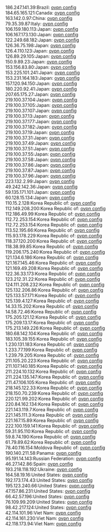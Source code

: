 186.247.141.39:Brazil: [ovpn config](vpn/186_247_141_39.ovpn)  
184.65.165.121:Canada: [ovpn config](vpn/184_65_165_121.ovpn)  
163.142.0.97:China: [ovpn config](vpn/163_142_0_97.ovpn)  
79.35.39.87:Italy: [ovpn config](vpn/79_35_39_87.ovpn)  
106.159.180.113:Japan: [ovpn config](vpn/106_159_180_113.ovpn)  
106.167.173.130:Japan: [ovpn config](vpn/106_167_173_130.ovpn)  
122.249.68.182:Japan: [ovpn config](vpn/122_249_68_182.ovpn)  
126.36.75.198:Japan: [ovpn config](vpn/126_36_75_198.ovpn)  
126.4.110.123:Japan: [ovpn config](vpn/126_4_110_123.ovpn)  
126.89.29.105:Japan: [ovpn config](vpn/126_89_29_105.ovpn)  
150.9.89.23:Japan: [ovpn config](vpn/150_9_89_23.ovpn)  
153.156.83.80:Japan: [ovpn config](vpn/153_156_83_80.ovpn)  
153.225.101.241:Japan: [ovpn config](vpn/153_225_101_241.ovpn)  
153.231.164.183:Japan: [ovpn config](vpn/153_231_164_183.ovpn)  
157.120.94.150:Japan: [ovpn config](vpn/157_120_94_150.ovpn)  
180.220.92.41:Japan: [ovpn config](vpn/180_220_92_41.ovpn)  
207.65.175.27:Japan: [ovpn config](vpn/207_65_175_27.ovpn)  
219.100.37.104:Japan: [ovpn config](vpn/219_100_37_104.ovpn)  
219.100.37.105:Japan: [ovpn config](vpn/219_100_37_105.ovpn)  
219.100.37.107:Japan: [ovpn config](vpn/219_100_37_107.ovpn)  
219.100.37.13:Japan: [ovpn config](vpn/219_100_37_13.ovpn)  
219.100.37.177:Japan: [ovpn config](vpn/219_100_37_177.ovpn)  
219.100.37.182:Japan: [ovpn config](vpn/219_100_37_182.ovpn)  
219.100.37.19:Japan: [ovpn config](vpn/219_100_37_19.ovpn)  
219.100.37.31:Japan: [ovpn config](vpn/219_100_37_31.ovpn)  
219.100.37.49:Japan: [ovpn config](vpn/219_100_37_49.ovpn)  
219.100.37.51:Japan: [ovpn config](vpn/219_100_37_51.ovpn)  
219.100.37.55:Japan: [ovpn config](vpn/219_100_37_55.ovpn)  
219.100.37.58:Japan: [ovpn config](vpn/219_100_37_58.ovpn)  
219.100.37.86:Japan: [ovpn config](vpn/219_100_37_86.ovpn)  
219.100.37.87:Japan: [ovpn config](vpn/219_100_37_87.ovpn)  
219.100.37.96:Japan: [ovpn config](vpn/219_100_37_96.ovpn)  
223.132.2.99:Japan: [ovpn config](vpn/223_132_2_99.ovpn)  
49.242.142.36:Japan: [ovpn config](vpn/49_242_142_36.ovpn)  
59.135.171.101:Japan: [ovpn config](vpn/59_135_171_101.ovpn)  
60.128.15.134:Japan: [ovpn config](vpn/60_128_15_134.ovpn)  
110.15.2.128:Korea Republic of: [ovpn config](vpn/110_15_2_128.ovpn)  
112.149.208.200:Korea Republic of: [ovpn config](vpn/112_149_208_200.ovpn)  
112.186.49.99:Korea Republic of: [ovpn config](vpn/112_186_49_99.ovpn)  
112.72.253.154:Korea Republic of: [ovpn config](vpn/112_72_253_154.ovpn)  
112.72.253.154:Korea Republic of: [ovpn config](vpn/112_72_253_154.ovpn)  
113.52.195.66:Korea Republic of: [ovpn config](vpn/113_52_195_66.ovpn)  
115.93.178.229:Korea Republic of: [ovpn config](vpn/115_93_178_229.ovpn)  
118.37.120.200:Korea Republic of: [ovpn config](vpn/118_37_120_200.ovpn)  
118.38.99.85:Korea Republic of: [ovpn config](vpn/118_38_99_85.ovpn)  
119.206.175.240:Korea Republic of: [ovpn config](vpn/119_206_175_240.ovpn)  
121.134.6.186:Korea Republic of: [ovpn config](vpn/121_134_6_186.ovpn)  
121.167.145.46:Korea Republic of: [ovpn config](vpn/121_167_145_46.ovpn)  
121.169.49.208:Korea Republic of: [ovpn config](vpn/121_169_49_208.ovpn)  
122.36.33.173:Korea Republic of: [ovpn config](vpn/122_36_33_173.ovpn)  
123.212.31.22:Korea Republic of: [ovpn config](vpn/123_212_31_22.ovpn)  
124.111.208.232:Korea Republic of: [ovpn config](vpn/124_111_208_232.ovpn)  
125.132.206.86:Korea Republic of: [ovpn config](vpn/125_132_206_86.ovpn)  
125.133.57.171:Korea Republic of: [ovpn config](vpn/125_133_57_171.ovpn)  
125.139.4.127:Korea Republic of: [ovpn config](vpn/125_139_4_127.ovpn)  
14.33.15.202:Korea Republic of: [ovpn config](vpn/14_33_15_202.ovpn)  
14.58.72.46:Korea Republic of: [ovpn config](vpn/14_58_72_46.ovpn)  
175.205.121.12:Korea Republic of: [ovpn config](vpn/175_205_121_12.ovpn)  
175.209.13.17:Korea Republic of: [ovpn config](vpn/175_209_13_17.ovpn)  
175.213.149.226:Korea Republic of: [ovpn config](vpn/175_213_149_226.ovpn)  
180.68.142.104:Korea Republic of: [ovpn config](vpn/180_68_142_104.ovpn)  
183.105.39.155:Korea Republic of: [ovpn config](vpn/183_105_39_155.ovpn)  
1.230.131.183:Korea Republic of: [ovpn config](vpn/1_230_131_183.ovpn)  
1.233.77.199:Korea Republic of: [ovpn config](vpn/1_233_77_199.ovpn)  
1.239.79.205:Korea Republic of: [ovpn config](vpn/1_239_79_205.ovpn)  
211.105.20.223:Korea Republic of: [ovpn config](vpn/211_105_20_223.ovpn)  
211.107.140.185:Korea Republic of: [ovpn config](vpn/211_107_140_185.ovpn)  
211.224.10.132:Korea Republic of: [ovpn config](vpn/211_224_10_132.ovpn)  
211.224.135.147:Korea Republic of: [ovpn config](vpn/211_224_135_147.ovpn)  
211.47.106.105:Korea Republic of: [ovpn config](vpn/211_47_106_105.ovpn)  
218.145.122.33:Korea Republic of: [ovpn config](vpn/218_145_122_33.ovpn)  
218.150.70.239:Korea Republic of: [ovpn config](vpn/218_150_70_239.ovpn)  
220.121.99.202:Korea Republic of: [ovpn config](vpn/220_121_99_202.ovpn)  
220.84.162.134:Korea Republic of: [ovpn config](vpn/220_84_162_134.ovpn)  
221.143.119.7:Korea Republic of: [ovpn config](vpn/221_143_119_7.ovpn)  
221.145.111.3:Korea Republic of: [ovpn config](vpn/221_145_111_3.ovpn)  
221.167.15.89:Korea Republic of: [ovpn config](vpn/221_167_15_89.ovpn)  
222.100.159.141:Korea Republic of: [ovpn config](vpn/222_100_159_141.ovpn)  
59.31.95.110:Korea Republic of: [ovpn config](vpn/59_31_95_110.ovpn)  
59.8.74.190:Korea Republic of: [ovpn config](vpn/59_8_74_190.ovpn)  
61.79.89.62:Korea Republic of: [ovpn config](vpn/61_79_89_62.ovpn)  
78.40.116.154:Moldova Republic of: [ovpn config](vpn/78_40_116_154.ovpn)  
190.140.211.58:Panama: [ovpn config](vpn/190_140_211_58.ovpn)  
95.191.14.143:Russian Federation: [ovpn config](vpn/95_191_14_143.ovpn)  
46.27.142.86:Spain: [ovpn config](vpn/46_27_142_86.ovpn)  
193.218.118.192:Ukraine: [ovpn config](vpn/193_218_118_192.ovpn)  
164.58.19.16:United States: [ovpn config](vpn/164_58_19_16.ovpn)  
192.173.174.43:United States: [ovpn config](vpn/192_173_174_43.ovpn)  
195.123.240.66:United States: [ovpn config](vpn/195_123_240_66.ovpn)  
47.157.86.231:United States: [ovpn config](vpn/47_157_86_231.ovpn)  
66.42.57.196:United States: [ovpn config](vpn/66_42_57_196.ovpn)  
76.109.99.209:United States: [ovpn config](vpn/76_109_99_209.ovpn)  
98.42.217.124:United States: [ovpn config](vpn/98_42_217_124.ovpn)  
42.114.101.96:Viet Nam: [ovpn config](vpn/42_114_101_96.ovpn)  
42.114.161.230:Viet Nam: [ovpn config](vpn/42_114_161_230.ovpn)  
42.118.173.94:Viet Nam: [ovpn config](vpn/42_118_173_94.ovpn)  
